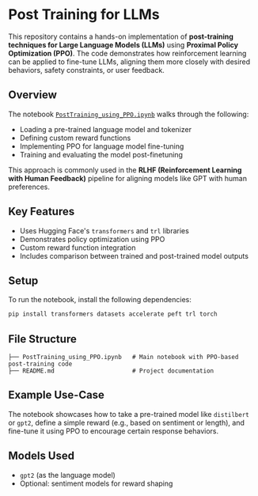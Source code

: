 # Post Training for LLMs

This repository contains a hands-on implementation of **post-training techniques for Large Language Models (LLMs)** using **Proximal Policy Optimization (PPO)**. The code demonstrates how reinforcement learning can be applied to fine-tune LLMs, aligning them more closely with desired behaviors, safety constraints, or user feedback.

## Overview

The notebook [`PostTraining_using_PPO.ipynb`](./PostTraining_using_PPO.ipynb) walks through the following:

- Loading a pre-trained language model and tokenizer
- Defining custom reward functions
- Implementing PPO for language model fine-tuning
- Training and evaluating the model post-finetuning

This approach is commonly used in the **RLHF (Reinforcement Learning with Human Feedback)** pipeline for aligning models like GPT with human preferences.

## Key Features

- Uses Hugging Face's `transformers` and `trl` libraries  
- Demonstrates policy optimization using PPO  
- Custom reward function integration  
- Includes comparison between trained and post-trained model outputs  

## Setup

To run the notebook, install the following dependencies:

```bash
pip install transformers datasets accelerate peft trl torch
```

## File Structure

```
├── PostTraining_using_PPO.ipynb   # Main notebook with PPO-based post-training code
├── README.md                      # Project documentation
```

## Example Use-Case

The notebook showcases how to take a pre-trained model like `distilbert` or `gpt2`, define a simple reward (e.g., based on sentiment or length), and fine-tune it using PPO to encourage certain response behaviors.

## Models Used

- `gpt2` (as the language model)
- Optional: sentiment models for reward shaping
